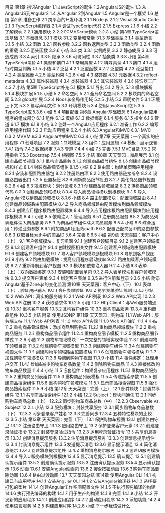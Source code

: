 目录
第1章   初识Angular
1.1 JavaScript的诞生
1.2 AngularJS的诞生
1.3 从AngularJS到Angular2
1.4 从Angular 2到Angular
1.5 Angular是一个框架
1.6 总结
第2章   准备工作
2.1 跨平台的开发环境
2.1.1 Node.js
2.1.2 Visual Studio Code
2.1.3 TypeScript编译器
2.1.4 调试TypeScript代码
2.1.5 Express
2.1.6 小结
2.2 了解模块
2.2.1 通用模块
2.2.2 ECMAScript模块
2.2.3 小结
第3章   TypeScript语法基础
3.1 基础概念
3.1.1 模块
3.1.2 变量和常量
3.1.3 基础类型
3.1.4 类型断言
3.1.5 小结
3.2 函数
3.2.1 函数参数
3.2.2 函数返回类型
3.2.3 函数类型
3.2.4 函数的重载
3.2.5 箭头函数
3.2.6 小结
3.3 类
3.3.1 实例成员
3.3.2 静态成员
3.3.3 可选成员
3.3.4 索引
3.3.5 继承
3.3.6 可访问性
3.3.7 抽象类
3.3.8 小结
第4章   TypeScript进阶
4.1 类型和接口
4.1.1 常用类型
4.1.2 特殊类型
4.1.3 接口
4.1.4 运行时类型判断
4.1.5 小结
4.2 泛型
4.2.1 泛型函数
4.2.2 泛型类
4.2.3 泛型接口
4.2.4 类型推断
4.2.5 类型约束
4.2.6 小结
4.3 装饰器
4.3.1 元数据
4.3.2 reflect-metadata
4.3.3 属性装饰器
4.3.4 类装饰器
4.3.5 其它装饰器
4.3.6 装饰器工厂
4.3.7 小结
第5章   TypeScript补充
5.1 模块
5.1.1 导出
5.1.2 导入
5.1.3 模块解析
5.1.4 模块扩展
5.1.5 小结
5.2 命名空间
5.2.1 全局命名空间
5.2.2 模块内的命名空间
5.2.3 global扩展
5.2.4 Node.js全局作用域
5.2.5 小结
5.3 声明文件
5.3.1 环境上下文
5.3.2 编写声明文件
5.3.3 环境模块
5.3.4 使用JavaScript包
5.3.5 TypeScript库
5.3.6 小结
5.4 项目配置
第6章   Angular基础概念
6.1 Angular应用程序的组成部分
6.1.1 组件
6.1.2 模板
6.1.3 数据绑定
6.1.4 服务
6.1.5 指令
6.1.6 管道
6.1.7 模块
6.1.8 小结
6.2 创建一个Angular应用程序
6.2.1 准备工作
6.2.2 编写应用程序代码
6.2.3 启动应用程序
6.2.4 小结
6.3 Angular和MVC
6.3.1 MVC
6.3.2 MVVM
6.3.3 Angular中的MVC
6.3.4 小结
第7章   天天菜园：一个真实的应用程序
7.1 创建项目
7.2 服务：领域模型
7.3 组件：应用逻辑
7.4 模板：展示逻辑
7.4.1 指令
7.4.2 数据绑定
7.4.3 管道
7.4.4 小结
7.5 完善
7.5.1 MVC目录
7.5.2 常用指令
7.5.3 Bootstrap
7.5.4 根视图
7.5.5 小结
第8章   天天菜园：商品展示
8.1 创建商品细节视图
8.1.1 重构商品服务
8.1.2 创建商品细节组件
8.1.3 创建商品细节模板和样式
8.1.4 封装商品细节组件
8.1.5 小结
8.2 路由器：构建单页面应用程序
8.2.1 安装和配置路由器包
8.2.2 注册路由项
8.2.3 使用路由器链接指令
8.2.4 设置路由器出口
8.2.5 设置<base>标签
8.2.6 刷新商品细节视图
8.2.7 美化商品细节视图
8.2.8 小结
8.3 领域模块：划分领域
8.3.1 创建商品领域目录
8.3.2 转移商品领域代码
8.3.3 创建商品领域模块
8.3.4 导入商品领域模块到根模块
8.3.5 导入Angular模块到商品领域模块
8.3.6 小结
8.4 路由配置模块：配置领域路由
8.4.1 创建商品领域路由配置模块
8.4.2 导入商品领域路由配置模块到商品领域模块
8.4.3 创建应用程序根路由配置模块
8.4.4 导入应用程序根路由配置模块到应用程序根模块
8.4.5 小结
8.5 依赖注入：管理服务
8.5.1 注册商品服务
8.5.2 为商品列表组件注入商品服务
8.5.3 为商品细节组件注入商品服务
8.5.4 小结
8.6 综合运用：传递业务参数
8.6.1 附加商品ID到目标path
8.6.2 配置匹配商品ID的路由参数
8.6.3 获取目标path中的商品ID
8.6.4 完善
8.6.5 小结
第9章   天天菜园：客户中心（上）
9.1 客户领域模块：复习巩固
9.1.1 创建客户领域目录
9.1.2 创建客户领域模型
9.1.3 创建客户组件
9.1.4 创建视图相关文件
9.1.5 创建客户领域路由配置模块
9.1.6 创建客户领域模块
9.1.7 导入客户领域模块到根模块
9.1.8 导航到客户视图
9.1.9 小结
9.2 路由加载模块：提高应用程序启动效率
9.2.1 路由加载客户领域模块
9.2.2 重新导航到客户视图
9.2.3 模块和依赖注入器
9.2.4 小结
9.3 表单（上）：双向数据绑定
9.3.1 安装和配置表单包
9.3.2 导入表单模块到客户领域模块
9.3.3 提交客户表单
9.3.4 绑定客户表单
9.3.5 进行注册和登录
9.3.6 小结
附录 Angular基于Zone.js的变化监测
第10章 天天菜园：客户中心（下）
10.1 表单（下）：验证用户输入
10.1.1 客户表单验证
10.1.2 提示表单验证规则
10.1.3 小结
10.2 Web API：真实的服务端
10.2.1 Web API列表
10.2.2 Web API实现
10.2.3 Web API注册
10.2.4 获取请求体
10.2.5 小结
10.3 HttpClient：与Web服务端通信
10.3.1 重构客户服务
10.3.2 重构客户组件
10.3.3 重构商品服务
10.3.4 重构商品组件
10.3.5 小结
附录 使用JSONP
第11章   天天菜园：购物车
11.1 Web API：服务端支持
11.1.1 Web API列表
11.1.2 Web API实现
11.1.3 Web API注册
11.1.4 小结
11.2 重构商品领域模块：添加商品到购物车
11.2.1 重构商品领域模块
11.2.2 重构商品服务
11.2.3 重构商品细节组件
11.2.4 重构商品细节模板
11.2.5 重构商品细节样式
11.2.6 小结
11.3 购物车领域模块：一次完整的领域实现体验
11.3.1 创建购物车领域目录
11.3.2 创建购物车领域模型
11.3.3 创建购物车组件
11.3.4 创建购物车视图文件
11.3.5 创建购物车领域路由配置模块
11.3.6 创建购物车领域模块
11.3.7 加载购物车领域模块
11.3.8 导航到购物车视图
11.3.9 小结
11.4 事件绑定：处理用户交互
11.4.1 增加&减少购物车商品数量
11.4.2 删除购物车商品
11.4.3 直接修改购物车商品数量
11.4.4 小结
11.5 嵌套组件：构建复杂应用程序
11.5.1 重构商品服务
11.5.2 重构商品列表组件
11.5.3 重构商品列表模板
11.5.4 传递搜索参数
11.5.5 创建商品搜索组件
11.5.6 重构购物车领域模块
11.5.7 显示商品搜索视图
11.5.8 强化商品搜索组件
11.5.9 小结
第12章   天天菜园：完善（上）
12.1 部件模块：封装共享组件
12.1.1 共享商品搜索组件
12.1.2 小结
12.2 Subject：模块间通信
12.2.1 同步购物车商品总数（上）
12.2.2 同步购物车商品总数（中）
12.2.3 Observable<T> vs. Subject<T>
12.2.4 小结
12.3 服务模块：封装共享服务
12.3.1 同步购物车商品总数（下）
12.3.2 同步登录客户姓名
12.3.3 完善同步
12.3.4 五种特性模块的比较
12.3.5 小结
第13章   天天菜园：完善（下）
13.1 保护购物车视图
13.1.1 创建路由守卫
13.1.2 注册路由守卫
13.1.3 应用路由守卫
13.2 保护登录客户元素
13.2.1 创建登录验证指令
13.2.2 封装登录验证指令
13.2.3 运用登录验证指令
13.3 共享消息提示
13.3.1 创建消息提示服务
13.3.2 注册消息提示服务
13.3.3 创建消息提示组件
13.3.4 封装消息提示组件
13.3.5 发送提示消息
13.3.6 显示提示消息
13.4 简化消息提示
13.4.1 创建消息提示组件
13.4.2 重构消息提示服务
13.4.3 创建UI服务模块
13.4.4 导入UI服务模块到根模块
13.4.5 显示消息提示
13.5 确认提示
13.5.1 创建确认提示组件
13.5.2 创建确认提示服务
13.5.3 注册确认提示服务
13.5.4 显示确认提示
13.6 动画
13.6.1 安装Angular动画包
13.6.2 搜索按钮动画
13.6.3 购物车商品删除动画
13.6.4 路由过渡动画
13.7 天天菜园总结
第14章   使用Angular CLI
14.1 构建已有应用程序
14.1.1 安装Angular CLI
14.1.2 安装Angular编译器
14.1.3 选择要打包的垫片
14.1.4 创建Angular工作空间配置文件
14.1.5 不执行预先编译的构建
14.1.6 执行预先编译的构建
14.1.7 用于生产的构建
14.1.8 完善
14.1.9 小结
14.2 开发新的应用程序
14.2.1 创建应用程序
14.2.2 启动应用程序
14.2.3 添加功能
14.2.4 使用语言服务
14.2.5 构建应用程序
14.2.6 小结
下一步我该做什么

